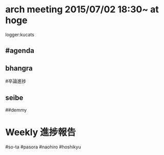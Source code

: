 
arch meeting 2015/07/02 18:30~ at hoge
=====
logger:kucats

#agenda
------

## bhangra

#卒論進捗
## seibe

##demmy

# Weekly 進捗報告

#so-ta
#pasora
#naohiro
#hoshikyu
